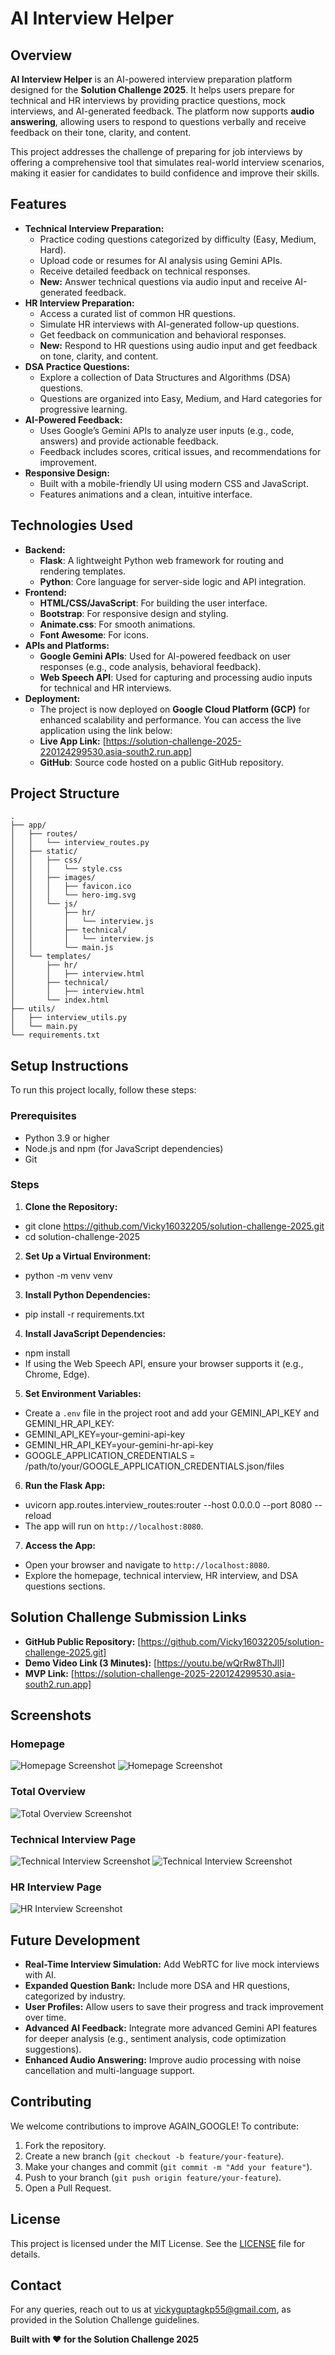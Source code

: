 # AI Interview Helper

## Overview
**AI Interview Helper** is an AI-powered interview preparation platform designed for the **Solution Challenge 2025**. It helps users prepare for technical and HR interviews by providing practice questions, mock interviews, and AI-generated feedback. The platform now supports **audio answering**, allowing users to respond to questions verbally and receive feedback on their tone, clarity, and content.

This project addresses the challenge of preparing for job interviews by offering a comprehensive tool that simulates real-world interview scenarios, making it easier for candidates to build confidence and improve their skills.

## Features
- **Technical Interview Preparation:**
  - Practice coding questions categorized by difficulty (Easy, Medium, Hard).
  - Upload code or resumes for AI analysis using Gemini APIs.
  - Receive detailed feedback on technical responses.
  - **New:** Answer technical questions via audio input and receive AI-generated feedback.
- **HR Interview Preparation:**
  - Access a curated list of common HR questions.
  - Simulate HR interviews with AI-generated follow-up questions.
  - Get feedback on communication and behavioral responses.
  - **New:** Respond to HR questions using audio input and get feedback on tone, clarity, and content.
- **DSA Practice Questions:**
  - Explore a collection of Data Structures and Algorithms (DSA) questions.
  - Questions are organized into Easy, Medium, and Hard categories for progressive learning.
- **AI-Powered Feedback:**
  - Uses Google’s Gemini APIs to analyze user inputs (e.g., code, answers) and provide actionable feedback.
  - Feedback includes scores, critical issues, and recommendations for improvement.
- **Responsive Design:**
  - Built with a mobile-friendly UI using modern CSS and JavaScript.
  - Features animations and a clean, intuitive interface.

## Technologies Used
- **Backend:**
  - **Flask**: A lightweight Python web framework for routing and rendering templates.
  - **Python**: Core language for server-side logic and API integration.
- **Frontend:**
  - **HTML/CSS/JavaScript**: For building the user interface.
  - **Bootstrap**: For responsive design and styling.
  - **Animate.css**: For smooth animations.
  - **Font Awesome**: For icons.
- **APIs and Platforms:**
  - **Google Gemini APIs**: Used for AI-powered feedback on user responses (e.g., code analysis, behavioral feedback).
  - **Web Speech API**: Used for capturing and processing audio inputs for technical and HR interviews.
- **Deployment:**
  - The project is now deployed on **Google Cloud Platform (GCP)** for enhanced scalability and performance. You can access the live application using the link below:
  - **Live App Link:** [https://solution-challenge-2025-220124299530.asia-south2.run.app]
  - **GitHub**: Source code hosted on a public GitHub repository.

## Project Structure
```
.
├── app/
│   ├── routes/
│   │   └── interview_routes.py
│   ├── static/
│   │   ├── css/
│   │   │   └── style.css
│   │   ├── images/
│   │   │   ├── favicon.ico
│   │   │   └── hero-img.svg
│   │   └── js/
│   │       ├── hr/
│   │       │   └── interview.js
│   │       ├── technical/
│   │       │   └── interview.js
│   │       └── main.js
│   └── templates/
│       ├── hr/
│       │   ├── interview.html
│       ├── technical/
│       │   ├── interview.html
│       └── index.html
├── utils/
│   ├── interview_utils.py
│   └── main.py
└── requirements.txt
```


## Setup Instructions
To run this project locally, follow these steps:

### Prerequisites
- Python 3.9 or higher
- Node.js and npm (for JavaScript dependencies)
- Git

### Steps
1. **Clone the Repository:**
- git clone https://github.com/Vicky16032205/solution-challenge-2025.git
- cd solution-challenge-2025

2. **Set Up a Virtual Environment:**
- python -m venv venv

3. **Install Python Dependencies:**
- pip install -r requirements.txt

4. **Install JavaScript Dependencies:**
- npm install
- If using the Web Speech API, ensure your browser supports it (e.g., Chrome, Edge).

5. **Set Environment Variables:**
- Create a `.env` file in the project root and add your GEMINI_API_KEY and GEMINI_HR_API_KEY:
- GEMINI_API_KEY=your-gemini-api-key
- GEMINI_HR_API_KEY=your-gemini-hr-api-key
- GOOGLE_APPLICATION_CREDENTIALS = /path/to/your/GOOGLE_APPLICATION_CREDENTIALS.json/files

6. **Run the Flask App:**
- uvicorn app.routes.interview_routes:router --host 0.0.0.0 --port 8080 --reload 
- The app will run on `http://localhost:8080`.

7. **Access the App:**
- Open your browser and navigate to `http://localhost:8080`.
- Explore the homepage, technical interview, HR interview, and DSA questions sections.

## Solution Challenge Submission Links

- **GitHub Public Repository:** [https://github.com/Vicky16032205/solution-challenge-2025.git]
- **Demo Video Link (3 Minutes):** [https://youtu.be/wQrRw8ThJlI]
- **MVP Link:** [https://solution-challenge-2025-220124299530.asia-south2.run.app]

## Screenshots
### Homepage
![Homepage Screenshot](https://raw.githubusercontent.com/Vicky16032205/solution-challenge-2025/master/app/static/images/image6.png)
![Homepage Screenshot](https://raw.githubusercontent.com/Vicky16032205/solution-challenge-2025/master/app/static/images/image5.png)

### Total Overview
![Total Overview Screenshot](https://raw.githubusercontent.com/Vicky16032205/solution-challenge-2025/master/app/static/images/image7.png)

### Technical Interview Page
![Technical Interview Screenshot](https://raw.githubusercontent.com/Vicky16032205/solution-challenge-2025/master/app/static/images/image4.png)
![Technical Interview Screenshot](https://raw.githubusercontent.com/Vicky16032205/solution-challenge-2025/master/app/static/images/image3.png)

### HR Interview Page
![HR Interview Screenshot](https://raw.githubusercontent.com/Vicky16032205/solution-challenge-2025/master/app/static/images/image2.png)

## Future Development
- **Real-Time Interview Simulation:** Add WebRTC for live mock interviews with AI.
- **Expanded Question Bank:** Include more DSA and HR questions, categorized by industry.
- **User Profiles:** Allow users to save their progress and track improvement over time.
- **Advanced AI Feedback:** Integrate more advanced Gemini API features for deeper analysis (e.g., sentiment analysis, code optimization suggestions).
- **Enhanced Audio Answering:** Improve audio processing with noise cancellation and multi-language support.

## Contributing
We welcome contributions to improve AGAIN_GOOGLE! To contribute:
1. Fork the repository.
2. Create a new branch (`git checkout -b feature/your-feature`).
3. Make your changes and commit (`git commit -m "Add your feature"`).
4. Push to your branch (`git push origin feature/your-feature`).
5. Open a Pull Request.

## License
This project is licensed under the MIT License. See the [LICENSE](LICENSE) file for details.

## Contact
For any queries, reach out to us at [vickyguptagkp55@gmail.com](mailto:vickyguptagkp55@gmail.com), as provided in the Solution Challenge guidelines.

**Built with ❤️ for the Solution Challenge 2025**
